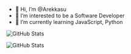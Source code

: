 - 👋 Hi, I’m @Arekkasu
- 👀 I’m interested to be a Software Developer
- 🌱 I’m currently learning JavaScript, Python

![GitHub Stats](https://github-readme-stats.vercel.app/api?username=Arekkasu&theme=radical)

![GitHub Stats](https://github-readme-stats.vercel.app/api/top-langs/?username=Arekkasu&show_icons=true&theme=radical)
